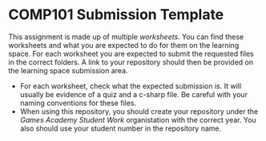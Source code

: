 # COMP101 Submission Template

This assignment is made up of multiple *worksheets*. You can find these worksheets and what you are expected to do for them on the learning space.
For each worksheet you are expected to submit the requested files in the correct folders. A link to your repository should then be provided on the learning space submission area.

* For each worksheet, check what the expected submission is. It will usually be evidence of a quiz and a c-sharp file. Be careful with your naming conventions for these files.
* When using this repository, you should create your repository under the _Games Academy Student Work_ organistation with the correct year. You also should use your student number in the repository name.
